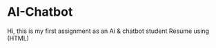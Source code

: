 # AI-Chatbot
Hi, this is my first assignment  as an Ai &amp; chatbot student Resume using (HTML)     

